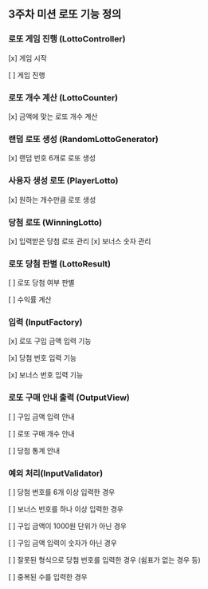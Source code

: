## 3주차 미션 로또 기능 정의

### 로또 게임 진행 (LottoController)
[x] 게임 시작

[ ] 게임 진행

### 로또 개수 계산 (LottoCounter)
[x] 금액에 맞는 로또 개수 계산

### 랜덤 로또 생성 (RandomLottoGenerator)
[x] 랜덤 번호 6개로 로또 생성

### 사용자 생성 로또 (PlayerLotto)
[x] 원하는 개수만큼 로또 생성

### 당첨 로또 (WinningLotto)
[x] 입력받은 당첨 로또 관리
[x] 보너스 숫자 관리

### 로또 당첨 판별 (LottoResult)
[ ] 로또 당첨 여부 판별

[ ] 수익률 계산


### 입력 (InputFactory)

[x] 로또 구입 금액 입력 기능

[x] 당첨 번호 입력 기능

[x] 보너스 번호 입력 기능

### 로또 구매 안내 출력 (OutputView)

[ ] 구입 금액 입력 안내

[ ] 로또 구매 개수 안내

[ ] 당첨 통계 안내

### 예외 처리(InputValidator)
[ ] 당첨 번호를 6개 이상 입력한 경우 

[ ] 보너스 번호를 하나 이상 입력한 경우 

[ ] 구입 금액이 1000원 단위가 아닌 경우 

[ ] 구입 금액 입력이 숫자가 아닌 경우 

[ ] 잘못된 형식으로 당첨 번호를 입력한 경우 (쉼표가 없는 경우 등) 

[ ] 중복된 수를 입력한 경우


